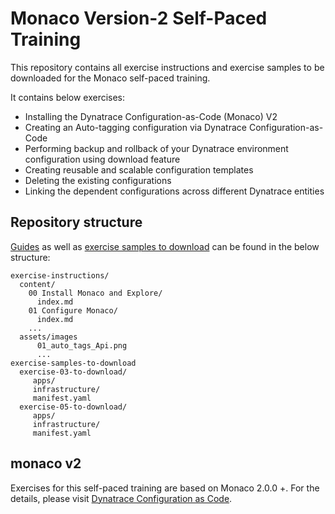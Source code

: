 # Monaco Version-2 Self-Paced Training

This repository contains all exercise instructions and exercise samples to be downloaded for the Monaco self-paced training.

It contains below exercises:
- Installing the Dynatrace Configuration-as-Code (Monaco) V2
- Creating an Auto-tagging configuration via Dynatrace Configuration-as-Code
- Performing backup and rollback of your Dynatrace environment configuration using download feature
- Creating reusable and scalable configuration templates
- Deleting the existing configurations
- Linking the dependent configurations across different Dynatrace entities

## Repository structure

[Guides](exercise-instructions/content) as well as [exercise samples to download](exercise-samples-to-download) can be found in the below structure:

```
exercise-instructions/
  content/
    00 Install Monaco and Explore/
      index.md
    01 Configure Monaco/
      index.md
    ...
  assets/images
      01_auto_tags_Api.png
      ...
exercise-samples-to-download
  exercise-03-to-download/
     apps/
     infrastructure/
     manifest.yaml
  exercise-05-to-download/
     apps/
     infrastructure/
     manifest.yaml
```


## monaco v2

Exercises for this self-paced training are based on Monaco 2.0.0 +. For the details, please visit [Dynatrace Configuration as Code](https://github.com/Dynatrace/dynatrace-configuration-as-code).


